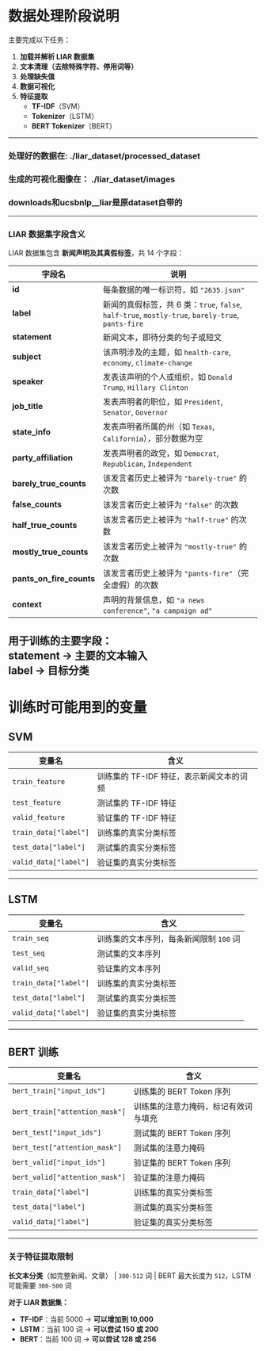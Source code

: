 # 数据处理阶段说明

主要完成以下任务：
1. **加载并解析 LIAR 数据集**
2. **文本清理（去除特殊字符、停用词等）**
3. **处理缺失值**
4. **数据可视化**
5. **特征提取**
   - **TF-IDF**（SVM）
   - **Tokenizer**（LSTM）
   - **BERT Tokenizer**（BERT）

---
### 处理好的数据在: ./liar_dataset/processed_dataset
### 生成的可视化图像在： ./liar_dataset/images
### downloads和ucsbnlp__liar是原dataset自带的

---
### LIAR 数据集字段含义

LIAR 数据集包含 **新闻声明及其真假标签**，共 14 个字段：

| **字段名** | **说明** |
|------------|----------|
| **id** | 每条数据的唯一标识符，如 `"2635.json"` |
| **label** | 新闻的真假标签，共 6 类：`true`, `false`, `half-true`, `mostly-true`, `barely-true`, `pants-fire` |
| **statement** | 新闻文本，即待分类的句子或短文 |
| **subject** | 该声明涉及的主题，如 `health-care`, `economy`, `climate-change` |
| **speaker** | 发表该声明的个人或组织，如 `Donald Trump`, `Hillary Clinton` |
| **job_title** | 发表声明者的职位，如 `President`, `Senator`, `Governor` |
| **state_info** | 发表声明者所属的州（如 `Texas`, `California`），部分数据为空 |
| **party_affiliation** | 发表声明者的政党，如 `Democrat`, `Republican`, `Independent` |
| **barely_true_counts** | 该发言者历史上被评为 `"barely-true"` 的次数 |
| **false_counts** | 该发言者历史上被评为 `"false"` 的次数 |
| **half_true_counts** | 该发言者历史上被评为 `"half-true"` 的次数 |
| **mostly_true_counts** | 该发言者历史上被评为 `"mostly-true"` 的次数 |
| **pants_on_fire_counts** | 该发言者历史上被评为 `"pants-fire"`（完全虚假）的次数 |
| **context** | 声明的背景信息，如 `"a news conference"`, `"a campaign ad"` |

**用于训练的主要字段：**  
**statement** → 主要的文本输入  
**label** → 目标分类
---

# **训练时可能用到的变量**

## **SVM**

| **变量名** | **含义**                   |
|------------|--------------------------|
| `train_feature` | 训练集的 TF-IDF 特征，表示新闻文本的词频 |
| `test_feature` | 测试集的 TF-IDF 特征           |
| `valid_feature` | 验证集的 TF-IDF 特征           |
| `train_data["label"]` | 训练集的真实分类标签               |
| `test_data["label"]` | 测试集的真实分类标签               |
| `valid_data["label"]` | 验证集的真实分类标签               |

---

## **LSTM**

| **变量名** | **含义**                  |
|------------|-------------------------|
| `train_seq` | 训练集的文本序列，每条新闻限制 `100` 词 |
| `test_seq` | 测试集的文本序列                |
| `valid_seq` | 验证集的文本序列                |
| `train_data["label"]` | 训练集的真实分类标签              |
| `test_data["label"]` | 测试集的真实分类标签              |
| `valid_data["label"]` | 验证集的真实分类标签              |

---

## **BERT 训练**

| **变量名** | **含义**             |
|------------|--------------------|
| `bert_train["input_ids"]` | 训练集的 BERT Token 序列 |
| `bert_train["attention_mask"]` | 训练集的注意力掩码，标记有效词与填充 |
| `bert_test["input_ids"]` | 测试集的 BERT Token 序列 |
| `bert_test["attention_mask"]` | 测试集的注意力掩码          |
| `bert_valid["input_ids"]` | 验证集的 BERT Token 序列 |
| `bert_valid["attention_mask"]` | 验证集的注意力掩码          |
| `train_data["label"]` | 训练集的真实分类标签         |
| `test_data["label"]` | 测试集的真实分类标签         |
| `valid_data["label"]` | 验证集的真实分类标签         |

---

### 关于特征提取限制
**长文本分类**（如完整新闻、文章） | `300-512` 词 | BERT 最大长度为 `512`，LSTM 可能需要 `300-500` 词 

**对于 LIAR 数据集：**
- **TF-IDF**：当前 5000 → **可以增加到 10,000** 
- **LSTM**：当前 100 词 → **可以尝试 150 或 200**
- **BERT**：当前 100 词 → **可以尝试 128 或 256**